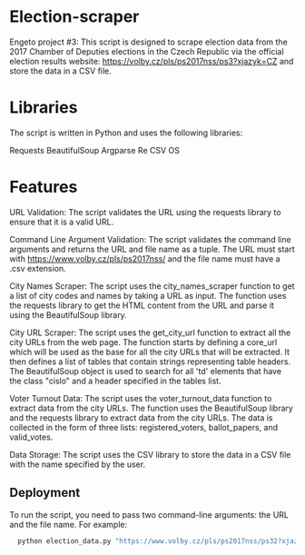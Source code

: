 # Election-scraper
Engeto project #3: This script is designed to scrape election data from the 2017 Chamber of Deputies elections in the Czech Republic via the official election results website: https://volby.cz/pls/ps2017nss/ps3?xjazyk=CZ and store the data in a CSV file.

# Libraries
The script is written in Python and uses the following libraries:

Requests
BeautifulSoup
Argparse
Re
CSV
OS

# Features

URL Validation: The script validates the URL using the requests library to ensure that it is a valid URL.

Command Line Argument Validation: The script validates the command line arguments and returns the URL and file name as a tuple. The URL must start with https://www.volby.cz/pls/ps2017nss/ and the file name must have a .csv extension.

City Names Scraper: The script uses the city_names_scraper function to get a list of city codes and names by taking a URL as input. The function uses the requests library to get the HTML content from the URL and parse it using the BeautifulSoup library.

City URL Scraper: The script uses the get_city_url function to extract all the city URLs from the web page. The function starts by defining a core_url which will be used as the base for all the city URLs that will be extracted. It then defines a list of tables that contain strings representing table headers. The BeautifulSoup object is used to search for all 'td' elements that have the class "cislo" and a header specified in the tables list.

Voter Turnout Data: The script uses the voter_turnout_data function to extract data from the city URLs. The function uses the BeautifulSoup library and the requests library to extract data from the city URLs. The data is collected in the form of three lists: registered_voters, ballot_papers, and valid_votes.

Data Storage: The script uses the CSV library to store the data in a CSV file with the name specified by the user.


## Deployment

To run the script, you need to pass two command-line arguments: the URL and the file name. For example:

```bash
  python election_data.py "https://www.volby.cz/pls/ps2017nss/ps32?xjazyk=CZ&xkraj=12&xnumnuts=7101" file_name.csv

```
